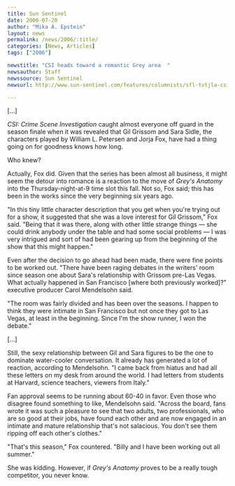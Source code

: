 ```yaml
---
title: Sun Sentinel
date: 2006-07-20
author: "Mika A. Epstein"
layout: news
permalink: /news/2006/:title/
categories: [News, Articles]
tags: ["2006"]

newstitle: "CSI heads toward a romantic Grey area  "
newsauthor: Staff
newssource: Sun Sentinel
newsurl: http://www.sun-sentinel.com/features/columnists/sfl-tvtjla-csi0jul20,0,3684284.column?coll=sfla-features-col

---
```


[...]

*CSI: Crime Scene Investigation* caught almost everyone off guard in the season finale when it was revealed that Gil Grissom and Sara Sidle, the characters played by William L. Petersen and Jorja Fox, have had a thing going on for goodness knows how long.

Who knew?

Actually, Fox did. Given that the series has been almost all business, it might seem the detour into romance is a reaction to the move of *Grey's Anatomy* into the Thursday-night-at-9 time slot this fall. Not so, Fox said; this has been in the works since the very beginning six years ago.

"In this tiny little character description that you get when you're trying out for a show, it suggested that she was a love interest for Gil Grissom," Fox said. "Being that it was there, along with other little strange things &#8212; she could drink anybody under the table and had some social problems &#8212; I was very intrigued and sort of had been gearing up from the beginning of the show that this might happen."

Even after the decision to go ahead had been made, there were fine points to be worked out. "There have been raging debates in the writers' room since season one about Sara's relationship with Grissom pre-Las Vegas. What actually happened in San Francisco [where both previously worked]?" executive producer Carol Mendelsohn said.

"The room was fairly divided and has been over the seasons. I happen to think they were intimate in San Francisco but not once they got to Las Vegas, at least in the beginning. Since I'm the show runner, I won the debate."

[...]

Still, the sexy relationship between Gil and Sara figures to be the one to dominate water-cooler conversation. It already has generated a lot of reaction, according to Mendelsohn. "I came back from hiatus and had all these letters on my desk from around the world. I had letters from students at Harvard, science teachers, viewers from Italy."

Fan approval seems to be running about 60-40 in favor. Even those who disagree found something to like, Mendelsohn said. "Across the board, fans wrote it was such a pleasure to see that two adults, two professionals, who are so good at their jobs, have found each other and are now engaged in an intimate and mature relationship that's not salacious. You don't see them ripping off each other's clothes."

"That's this season," Fox countered. "Billy and I have been working out all summer."

She was kidding. However, if *Grey's Anatomy* proves to be a really tough competitor, you never know.

